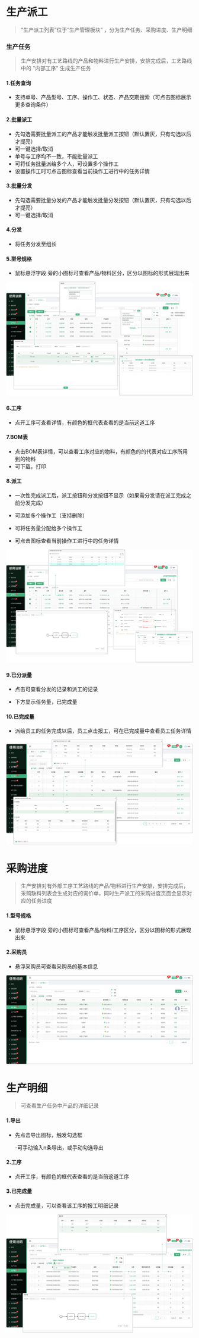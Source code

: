 # 生产派工

> “生产派工列表”位于“生产管理板块” ，分为生产任务、采购进度、生产明细 

### 生产任务

> 生产安排对有工艺路线的产品和物料进行生产安排，安排完成后，工艺路线中的 "内部工序" 生成生产任务

#### 1.任务查询

* 支持单号、产品型号、工序、操作工、状态、产品交期搜索（可点击图标展示更多查询条件）

#### 2.批量派工

* 先勾选需要批量派工的产品才能触发批量派工按钮（默认置灰，只有勾选以后才提亮）
* 可一键选择/取消
* 单号与工序均不一致，不能批量派工
* 可将任务批量派给多个人，可设置多个操作工
* 设置操作工时可点击图标查看当前操作工进行中的任务详情


#### 3.批量分发

* 先勾选需要批量分发的产品才能触发批量分发按钮（默认置灰，只有勾选以后才提亮）
* 可一键选择/取消

#### 4.分发

* 将任务分发至组长


#### 5.型号规格

* 鼠标悬浮字段 旁的小图标可查看产品/物料区分，区分以图标的形式展现出来

![如图所示](../file/cspg-scrw1.png)



#### 6.工序

* 点开工序可查看详情，有颜色的框代表查看的是当前这道工序


#### 7.BOM表

* 点击BOM表详情，可以查看工序对应的物料，有颜色的的代表对应工序所用到的物料
* 可下载，打印

#### 8.派工

* 一次性完成派工后，派工按钮和分发按钮不显示（如果需分发请在派工完成之前分发完成）

* 可添加多个操作工（支持删除）

* 可将任务量分配给多个操作工

* 可点击图标查看当前操作工进行中的任务详情

![如图所示](../file/cspg-scrw2.png)


#### 9.已分派量

* 点击可查看分发的记录和派工的记录

* 下方显示任务量，已完成量


#### 10.已完成量

* 派给员工的任务完成以后，员工点击报工，可在已完成量中查看员工任务详情


![如图所示](../file/scpg-scrw3.png)







# 采购进度

> 生产安排对有外部工序工艺路线的产品/物料进行生产安排，安排完成后，采购缺料列表会生成对应的询价单，同时生产派工的采购进度页面会显示对应的任务进度

#### 1.型号规格

* 鼠标悬浮字段 旁的小图标可查看产品/物料/工序区分，区分以图标的形式展现出来

#### 2.采购员

* 悬浮采购员可查看采购员的基本信息


![如图所示](../file/scpg-cgjd1.png)


# 生产明细

> 可查看生产任务中产品的详细记录


#### 1.导出

* 先点击导出图标，触发勾选框

  -可手动输入n条导出，或手动勾选导出


#### 2.工序

* 点开工序，有颜色的框代表查看的是当前这道工序


#### 3.已完成量

* 点击完成量，可以查看该工序的报工明细记录


![如图所示](../file/scpg-scmx1.png)


